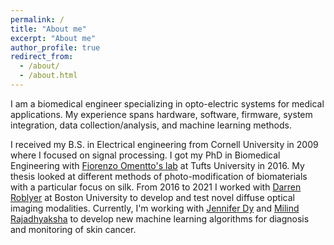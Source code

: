 ```yaml
---
permalink: /
title: "About me"
excerpt: "About me"
author_profile: true
redirect_from: 
  - /about/
  - /about.html
---
```


I am a biomedical engineer specializing in opto-electric systems for medical applications. My experience spans hardware, software, firmware, system integration, data collection/analysis, and machine learning methods. 

I received my B.S. in Electrical engineering from Cornell University in 2009 where I focused on signal processing. I got my PhD in Biomedical Engineering with [Fiorenzo Omentto's lab](https://ase.tufts.edu/biomedical/unolab/home.html) at Tufts University in 2016. My thesis looked at different methods of photo-modification of biomaterials with a particular focus on silk. From 2016 to 2021 I worked with [Darren Roblyer](https://www.bu.edu/botlab/) at Boston University to develop and test novel diffuse optical imaging modalities. Currently, I'm working with [Jennifer Dy](https://coe.northeastern.edu/people/dy-jennifer/) and [Milind Rajadhyaksha](https://www.mskcc.org/research-areas/labs/milind-rajadhyaksha) to develop new machine learning algorithms for diagnosis and monitoring of skin cancer. 
